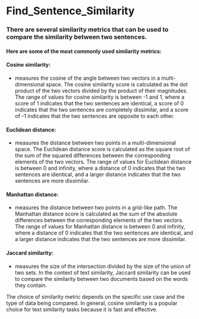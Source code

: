 # Find_Sentence_Similarity

### There are several similarity metrics that can be used to compare the similarity between two sentences.
#### Here are some of the most commonly used similarity metrics:

#### Cosine similarity:
- measures the cosine of the angle between two vectors in a multi-dimensional space. The cosine similarity score is calculated as the dot product of the two vectors divided by the product of their magnitudes. The range of values for cosine similarity is between -1 and 1, where a score of 1 indicates that the two sentences are identical, a score of 0 indicates that the two sentences are completely dissimilar, and a score of -1 indicates that the two sentences are opposite to each other.

#### Euclidean distance:
- measures the distance between two points in a multi-dimensional space. The Euclidean distance score is calculated as the square root of the sum of the squared differences between the corresponding elements of the two vectors. The range of values for Euclidean distance is between 0 and infinity, where a distance of 0 indicates that the two sentences are identical, and a larger distance indicates that the two sentences are more dissimilar.

#### Manhattan distance:
- measures the distance between two points in a grid-like path. The Manhattan distance score is calculated as the sum of the absolute differences between the corresponding elements of the two vectors. The range of values for Manhattan distance is between 0 and infinity, where a distance of 0 indicates that the two sentences are identical, and a larger distance indicates that the two sentences are more dissimilar.

#### Jaccard similarity:
- measures the size of the intersection divided by the size of the union of two sets. In the context of text similarity, Jaccard similarity can be used to compare the similarity between two documents based on the words they contain.

The choice of similarity metric depends on the specific use case and the type of data being compared. In general, cosine similarity is a popular choice for text similarity tasks because it is fast and effective.
